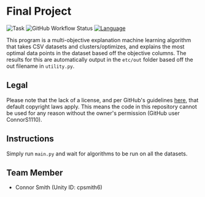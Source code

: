 # Final Project

![Task](https://img.shields.io/badge/Task-FinalProject-blue.svg)
![GitHub Workflow Status](https://img.shields.io/github/actions/workflow/status/ConnorS1110/csc591-ase-final-project/test.yml?label=Workflow&logo=github)
[![Language](https://img.shields.io/github/languages/top/ConnorS1110/csc591-ase-final-project.svg)](https://github.com/ConnorS1110/csc591-ase-final-project)

This program is a multi-objective explanation machine learning algorithm that takes CSV datasets and clusters/optimizes, and explains the most optimal data points in the dataset based off the objective columns. The results for this are automatically output in the `etc/out` folder based off the out filename in `utility.py`.

## Legal
Please note that the lack of a license, and per GitHub's guidelines [here](https://docs.github.com/en/repositories/managing-your-repositorys-settings-and-features/customizing-your-repository/licensing-a-repository#choosing-the-right-license), that default copyright laws apply. This means the code in this repository cannot be used for any reason without the owner's permission (GitHub user ConnorS1110).

## Instructions

Simply run `main.py` and wait for algorithms to be run on all the datasets.

## Team Member

- Connor Smith (Unity ID: cpsmith6)
